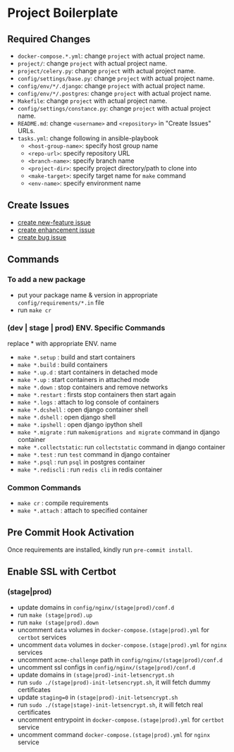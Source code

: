 # Project Boilerplate

## Required Changes
* `docker-compose.*.yml`: change `project` with actual project name.
* `project/`: change `project` with actual project name.
* `project/celery.py`: change `project` with actual project name.
* `config/settings/base.py`: change `project` with actual project name.
* `config/env/*/.django`: change `project` with actual project name.
* `config/env/*/.postgres`: change `project` with actual project name.
* `Makefile`: change `project` with actual project name.
* `config/settings/constance.py`: change `project` with actual project name.
* `README.md`: change `<username>` and `<repository>` in "Create Issues" URLs.
* `tasks.yml`: change following in ansible-playbook
  * `<host-group-name>`: specify host group name
  * `<repo-url>`: specify repository URL
  * `<branch-name>`: specify branch name
  * `<project-dir>`: specify project directory/path to clone into
  * `<make-target>`: specify target name for `make` command
  * `<env-name>`: specify environment name

## Create Issues
* [create new-feature issue](https://github.com/<username>/<repository>/issues/new?template=new-feature.md)
* [create enhancement issue](https://github.com/<username>/<repository>/issues/new?template=enhancement.md)
* [create bug issue](https://github.com/<username>/<repository>/issues/new?template=bug.md)

## Commands
### To add a new package
* put your package name & version in appropriate `config/requirements/*.in` file
* run `make cr`

### (dev | stage | prod) ENV. Specific Commands
replace * with appropriate ENV. name
* `make *.setup`        : build and start containers
* `make *.build`        : build containers
* `make *.up.d`         : start containers in detached mode
* `make *.up`           : start containers in attached mode
* `make *.down`         : stop containers and remove networks
* `make *.restart`      : firsts stop containers then start again
* `make *.logs`         : attach to log console of containers
* `make *.dcshell`      : open django container shell
* `make *.dshell`       : open django shell
* `make *.ipshell`      : open django ipython shell
* `make *.migrate`      : run `makemigrations and migrate` command in django container
* `make *.collectstatic`: run `collectstatic` command in django container
* `make *.test`         : run `test` command in django container
* `make *.psql`         : run `psql` in postgres container
* `make *.rediscli`     : run `redis cli` in redis container

### Common Commands
* `make cr`             : compile requirements
* `make *.attach`       : attach to specified container

## Pre Commit Hook Activation
Once requirements are installed, kindly run `pre-commit install`.

## Enable SSL with Certbot
### (stage|prod)
* update domains in `config/nginx/(stage|prod)/conf.d`
* run `make (stage|prod).up`
* run `make (stage|prod).down`
* uncomment `data` volumes in `docker-compose.(stage|prod).yml` for `certbot` services
* uncomment `data` volumes in `docker-compose.(stage|prod).yml` for `nginx` services
* uncomment `acme-challenge` path in `config/nginx/(stage|prod)/conf.d`
* uncomment ssl configs in `config/nginx/(stage|prod)/conf.d`
* update domains in `(stage|prod)-init-letsencrypt.sh`
* run `sudo ./(stage|prod)-init-letsencrypt.sh`, it will fetch dummy certificates
* update `staging=0` in `(stage|prod)-init-letsencrypt.sh`
* run `sudo ./(stage|stage)-init-letsencrypt.sh`, it will fetch real certificates
* uncomment entrypoint in `docker-compose.(stage|prod).yml` for `certbot` service 
* uncomment command `docker-compose.(stage|prod).yml` for `nginx` service
